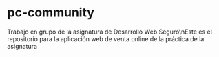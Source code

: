 # pc-community
Trabajo en grupo de la asignatura de Desarrollo Web Seguro\nEste es el repositorio para la aplicación web de venta online de la práctica de la asignatura
